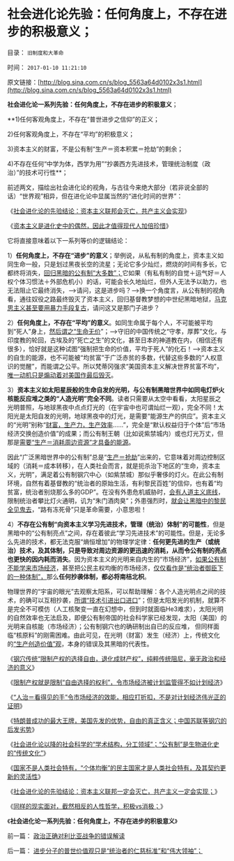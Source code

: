# 社会进化论先验：任何角度上，不存在进步的积极意义；

目录： `旧制度和大革命` 

时间： `2017-01-10 11:21:10` 

原文链接：[http://blog.sina.com.cn/s/blog_5563a64d0102x3s1.html](http://blog.sina.com.cn/s/blog_5563a64d0102x3s1.html)

**社会进化论一系列先验：任何角度上，不存在进步的积极意义**；

**1)任何客观角度上，不存在“普世进步之信仰”的正义；

2)任何客观角度上，不存在“平均”的积极意义；

3)资本主义的财富，不是公有制“生产＝资本积累＝抢劫”的剩余；

4)不存在任何“中学为体，西学为用”“抄袭西方先进技术，管理统治制度（政治）”的技术可行性**；

前述两文，描绘出社会进化论的视角，与古往今来绝大部分（若非说全部的话）“世界观”相异，但在进化论中显属当然的“进化时间的世界”：

《[社会进化论的先验结论：资本主义联邦会灭亡，共产主义会实现](http://darthvad.blog.sohu.com/323638227.html)》

《[资本主义是进化史中的偶然，因此才值得现代人加倍珍惜](../../../2017/1/7/积极vs消极，截然相反的人生哲学（价值观）.md)》

它将直接意味着以下一系列等价的逻辑结论：

1）**任何角度上，不存在“进步”的意义**；举例说，从私有制的角度上，资本主义如同生命一般，只是划过黑夜长空的流星；无论它多少灿烂，燃烧的时间有多长，它都终将消失，[回归黑暗的公有制“大多数”；](../../../2017/1/6/“姓公姓私”是法制逻辑无可回避的前提.md)它如果（有私有制的自觉＋运气好＝人权个体习惯法＋外部危机小）的话，可能会长久地灿烂，但外人无法予以助力，也无法阻止它最终消失，——>请问，这是进步吗？——>换一个角度言，从公有制的视角看，通往奴役之路最终毁灭了资本主义，回归基督教梦想的中世纪黑暗地狱，[马克思主义甚至要用暴力手段复古](../../../2013/1/26/“暴力复古”一直被信仰成“革命进步”！以及民主的真义.md)，请问这又是那门子进步？

2）**任何角度上，不存在“平均”的意义**。如同生命属于每个人，不可能被平均到“死人”身上，[然后谓之“生命无价](../../../2012/9/1/“生命无价”的成本敞口让公共医疗归于“通往奴役之路”.md)”；——>守旧的中国传统之“守孝，厚葬”文化，与印度教的轮回，古埃及的“死亡之生”的文化，甚至日本的神道教在内，（相信还有很多），恰好就是这种试图“强制把生命的价值，平均于死人”的化石！——>资本主义的自生的能源，也不可能被“均贫富”于广泛赤贫的多数，代替这些多数的“人权意识的觉醒”，而能谓之公平。所以梵蒂冈强求“美国资本主义解决世界贫富不均”，[唯一动机只是煽动着对美国作最后毁灭](../../../2012/3/6/美国不拥有全世界，USA属于全人类.md)。

3）**资本主义如太阳星辰般的生命自发的光明，与公有制黑暗世界中如同电灯炉火核能反应堆之类的“人造光明”完全不同**。读者只需要从太空中看看，太阳星辰之光明普照，与地球黑夜中点点灯光的（在宇宙中也可谓灿烂一观），完全不同！太阳光是太阳自发的光明，地球黑夜中的灯光，是需要“能源生产的供应”。资本主义的“光明”别称“[财富，生产力，生产效率](../../../2010/12/30/经济学就是成本学，资本主义即绿色GDP主义.md)……”，完全是“默认权益归于个体”后“市场经济交换创造价值”的成果；而公有制王朝（比如说紫禁城内）或也灯光万丈，但那是[需要“生产＝消耗周边资源”才具备的能源](../../../2011/5/1/生产力不是财富，产能过剩是巨大浪费.md)。

因此“广泛黑暗世界中的公有制”总是“[生产＝抢劫](../../../2010/5/11/抢劫的经济含义是生产，物质生产都是“抢劫”.md)”出来的，它意味着对周边控制区域的（消耗＝成本转移），在人类社会而言，就是扼杀治下地区的“生命，资本主义，光明”，满足着公有制钢穴中心（如紫禁城）那似乎奢侈的灯火。在此公有制环境，自然有着基督教的“统治者的原始生活，有利黎民百姓”的信仰，也有着“均贫富，统治者别烧那么多的GDP”。在没有外患危机威胁时，[会有人道主义底线](../../../2017/1/7/进步分子的普世价值观只是“统治者的仁慈标准”和“伟大领袖”；.md)，限制统治者攀比灯火通明，讥为“朱门酒肉臭”；外患强烈时，[就会让黑暗中的黎民全见鬼去](../../../2012/5/17/坍沉的泰坦尼克号；争夺逃生席位的殊死竞争.md)，“路有冻死骨”只是革命需要，小意思啦！

4）**不存在公有制“向资本主义学习先进技术，管理（统治）体制”的可能性**，但是黑暗中的“公有制亮点”之间，存在着彼此“学习先进技术”的可能性。但是，无论多么先进的技术，都无法克服“熵恒增加”的物理学定律：**任何更先进的生产（或统治）技术，及其体制，只是导致对周边资源的更迅速的消耗，从而令公有制的亮点也更快的因内耗而消失**。因为资本主义的光明来自内生的“市场经济”，[如果公有制不能学来市场经济](../../../2009/2/17/有内需没垄断就会有先进技术.md)，甚至把公民主权均衡的市场经济，[仅仅看作是“统治者御臣下的一种体制”，](../../../2011/12/9/新制度学派混淆了人权与产权，Dc诺斯理解了科斯的错误.md)那么**任何抄袭体制，都必将南桔北枳**。

物理世界的“宇宙的眼光”去观察太阳系，可以帮助理解：各个人造光明点之间的技术，的确可以互相抄袭，[所谓“技术引进出口进口](../../../2009/2/17/外汇储备买不来先进技术.md)”；但是太阳发光的机制，就算不是完全不可模仿（人工核聚变一直在幻想中，但到时就面临He3难求），太阳光明的自然效率也无法启及，即便公有制帝国的社会科学家已经发现，太阳（美国）的光明来自核能（市场经济）；公有制钢穴也的确研制出自已的反应堆，
但同样面临“核原料”的刚需困难。由此可见，在光明（财富）发生（经济）上，传统文化的[“生产创造价值”观](../../../2010/6/7/《资本论》错在“生产创造价值”.md)，本身的错误及其黑暗的代表性。

《[钢穴传统“限制产权的选择自由，退化成财产权”，纯粹传统阻尼，毫无政治和经济的意义](../../../2017/1/1/“默认权益归于个体”才是私有制的起点，产权构成“自由的选择”.md)》

《[限制产权就是限制“自由选择的权利”，令市场经济被计划监管得不如计划经济](../../../2017/1/2/限制产权，令市场经济被计划监管得，不如计划经济.md)》

《[“人治＝看得见的手”令市场经济的效能，相应打折扣，不是对计划经济伟光正的证明](../../../2017/1/3/对产权自由的限制，损害了市场经济的效用.md)》

《[特朗普成功的最大王牌，美国先发的优势，自由的真正含义；中国苏联等钢穴的后发劣势](../../../2017/1/4/特朗普成功的最大王牌，美国先发的优势，自由的真正含义；.md)》

《[社会进化论以降的社会科学的“学术结构，分工领域”；“公有制”是生物进化史的“传统文化”](../../../2017/1/5/社会进化论以降的社会科学的“学术结构，分工领域”；.md)》

《[国家不是人类社会特有，“个体均衡”的民主国家才是人类社会特有，及其契约更新的灵活性](../../../2017/1/6/“姓公姓私”是法制逻辑无可回避的前提.md)》

《[社会进化论的先验结论：资本主义联邦一定会灭亡，共产主义一定会实现；](http://darthvad.blog.sohu.com/323638227.html)》

《[同样的现实面对，截然相反的人性哲学，积极vs消极；](../../../2017/1/7/积极vs消极，截然相反的人生哲学（价值观）.md)》

《**社会进化论一系列先验：任何角度上，不存在进步的积极意义**》

前一篇： [政治正确对利比亚战争的错误解读](../../../2017/1/15/政治正确对利比亚战争的错误解读.md)

后一篇： [进步分子的普世价值观只是“统治者的仁慈标准”和“伟大领袖”；](../../../2017/1/7/进步分子的普世价值观只是“统治者的仁慈标准”和“伟大领袖”；.md)

